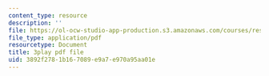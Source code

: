 ```yaml
---
content_type: resource
description: ''
file: https://ol-ocw-studio-app-production.s3.amazonaws.com/courses/res-3-004-visualizing-materials-science-fall-2017/3892f2781b167089e9a7e970a95aa01e_n9eMl6uLZeU.pdf
file_type: application/pdf
resourcetype: Document
title: 3play pdf file
uid: 3892f278-1b16-7089-e9a7-e970a95aa01e
---
```

